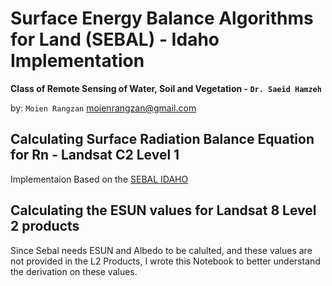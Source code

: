 # Surface Energy Balance Algorithms for Land (SEBAL) - Idaho Implementation
**Class of Remote Sensing of Water, Soil and Vegetation - `Dr. Saeid Hamzeh`**

by: `Moien Rangzan`
moienrangzan@gmail.com
## Calculating Surface Radiation Balance Equation for Rn - Landsat C2 Level 1

Implementaion Based on the [SEBAL IDAHO](https://www.posmet.ufv.br/wp-content/uploads/2016/09/MET-479-Waters-et-al-SEBAL.pdf)


## Calculating the ESUN values for Landsat 8 Level 2 products
Since Sebal needs ESUN and Albedo to be calulted, and these values are not provided in the L2 Products, I wrote this Notebook to better understand the derivation on these values.